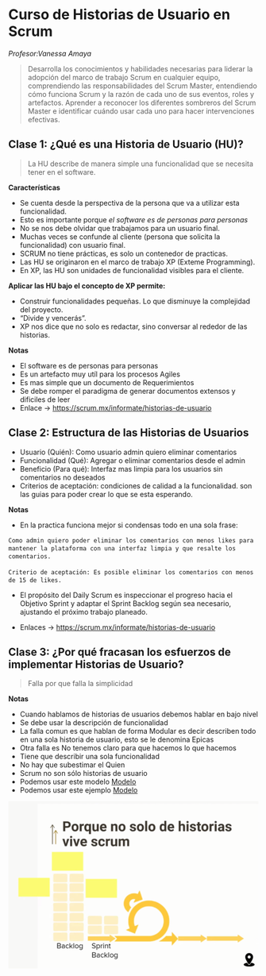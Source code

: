 # Curso de Historias de Usuario en Scrum 
*Profesor:Vanessa Amaya*
> Desarrolla los conocimientos y habilidades necesarias para liderar la adopción del marco de trabajo Scrum en cualquier equipo, comprendiendo las responsabilidades del Scrum Master, entendiendo cómo funciona Scrum y la razón de cada uno de sus eventos, roles y artefactos. Aprender a reconocer los diferentes sombreros del Scrum Master e identificar cuándo usar cada uno para hacer intervenciones efectivas.
>


## Clase 1: ¿Qué es una Historia de Usuario (HU)?

> La HU describe de manera simple una funcionalidad que se necesita tener en el software.

**Características**
- Se cuenta desde la perspectiva de la persona que va a utilizar esta funcionalidad.
- Esto es importante porque *el software es de personas para personas*
- No se nos debe olvidar que trabajamos para un usuario final.
- Muchas veces se confunde al cliente (persona que solicita la funcionalidad) con usuario final.
- SCRUM no tiene prácticas, es solo un contenedor de practicas.
- Las HU se originaron en el marco de trabajo XP (Exteme Programming).
- En XP, las HU son unidades de funcionalidad visibles para el cliente.

**Aplicar las HU bajo el concepto de XP permite:**
- Construir funcionalidades pequeñas. Lo que disminuye la complejidad del proyecto.
- “Divide y vencerás”.
- XP nos dice que no solo es redactar, sino conversar al rededor de las historias.

**Notas**
- El software es de personas para personas
- Es un artefacto muy utíl para los procesos Agiles
- Es mas simple que un documento de Requerimientos
- Se debe romper el paradigma de generar documentos extensos y dificiles de leer 
- Enlace -> https://scrum.mx/informate/historias-de-usuario

## Clase 2: Estructura de las Historias de Usuarios

- Usuario (Quién): Como usuario admin quiero eliminar comentarios 
- Funcionalidad (Qué): Agregar o eliminar comentarios desde el admin
- Beneficio (Para qué): Interfaz mas limpia para los usuarios sin comentarios no deseados
- Criterios de aceptación: condiciones de calidad a la funcionalidad. son las guias para poder crear lo que se esta esperando.

**Notas**
- En la practica funciona mejor si condensas todo en una sola frase:
```
Como admin quiero poder eliminar los comentarios con menos likes para mantener la plataforma con una interfaz limpia y que resalte los comentarios.

Criterio de aceptación: Es posible eliminar los comentarios con menos de 15 de likes.
```
- El propósito del Daily Scrum es inspeccionar el progreso hacia el Objetivo Sprint y adaptar el Sprint
Backlog según sea necesario, ajustando el próximo trabajo planeado.

- Enlaces -> https://scrum.mx/informate/historias-de-usuario

##  Clase 3: ¿Por qué fracasan los esfuerzos de implementar Historias de Usuario?

>Falla por que falla la simplicidad 

**Notas**
- Cuando hablamos de historias de usuarios debemos hablar en bajo nivel
- Se debe usar la descripción de funcionalidad
- La falla comun es que hablan de forma Modular es decir describen todo en una sola historia de usuario, esto se le denomina Epicas
- Otra falla es No tenemos claro para que hacemos lo que hacemos
- Tiene que describir una sola funcionalidad 
- No hay que subestimar el Quien
- Scrum no son sólo historias de usuario
- Podemos usar este modelo   [Modelo](../03_CursoHistoriasUsuarioScrum/info/historia-de-usuario_Modelo.pdf)
- Podemos usar este ejemplo  [Modelo](../03_CursoHistoriasUsuarioScrum/info/historia-de-usuario_Ejemplo.pdf)


![Pilas de productos](../03_CursoHistoriasUsuarioScrum/info/historia_usuario_0001.png)